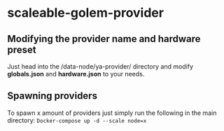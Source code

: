 # scaleable-golem-provider

## Modifying the provider name and hardware preset
Just head into the /data-node/ya-provider/ directory and modify **globals.json** and **hardware.json** to your needs.


## Spawning providers
To spawn x amount of providers just simply run the following in the main directory:
`Docker-compose up -d --scale node=x`

